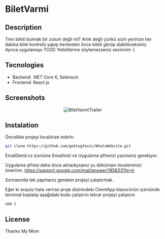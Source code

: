 # BiletVarmi

## Description

Tren bileti bulmak bir zulum değil mi?
Artık değil çünkü sizin yerinize her dakika bilet kontrolü yapıp herkesten 
önce bileti görüp alabileceksiniz.
Ayrıca uygulamayı TCDD Yetkililerine söylemezseniz sevinirim :)

## Tecnologies

- Backend: .NET Core 6, Selenium
- Frontend: React.js


## Screenshots

<div align="center">

![BiletVarmiTrailer](https://github.com/goktugfevzi/BiletVarmi/assets/64567701/434c1f0c-8966-4d4c-a5c5-e8b3921e365e)

</div>

## Instalation

Öncelikle projeyi localinize indirin:


```sh
git clone https://github.com/goktugfevzi/WhatsWebsite.git
```

EmailSend.cs içerisine Emailinizi ve Uygulama şifrenizi yazmanız gerekiyor. 

Uygulama şifresi daha önce almadıysanız şu dökümanı inceleminizi öneririm.
https://support.google.com/mail/answer/185833?hl=tr


Sonrasında tek yapmanız gereken projeyi çalıştırmak.

Eğer ki arayüz hata verirse proje dizinindeki ClientApp klasorünün içerisinde terminal başlatıp aşağıdaki kodu çalıştırın tekrar projeyi çalıştırın

```sh
npm i
```




## License

Thanks My Mom
